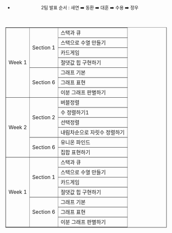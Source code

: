 <div align="center">

- 2팀 발표 순서 : 새연 ➡️ 동환 ➡️ 대훈 ➡️ 수용 ➡️ 정우

<br>

<table align="center;" border="1;" width="60%">

<tr>
<td rowspan="7">Week 1</td>
<td rowspan="4">Section 1</td>
<td>스택과 큐</td>
</tr>
<tr>
<td>스택으로 수열 만들기</td>
</tr>
<tr>
<td>카드게임</td>
</tr>
<tr>
<td> 절댓값 힙 구현하기</td>
</tr>
<tr>
<td rowspan="3">Section 6</td>
<td> 그래프 기본</td>
</tr>
<td>그래프 표현</td>
</tr>
<tr>
<td>이분 그래프 판별하기</td>
</tr>


<tr>
<td rowspan="6">Week 2</td>
<td rowspan="4">Section 2</td>
<td>버블정렬</td>
</tr>
<tr>
<td>수 정렬하기1</td>
</tr>
<tr>
<td>선택정렬</td>
</tr>
<tr>
<td> 내림차순으로 자릿수 정렬하기</td>
</tr>
<tr>
<td rowspan="2">Section 6</td>
<td> 유니온 파인드</td>
</tr>
<td> 집합 표현하기</td>
</tr>

<tr>
<td rowspan="7">Week 1</td>
<td rowspan="4">Section 1</td>
<td>스택과 큐</td>
</tr>
<tr>
<td>스택으로 수열 만들기</td>
</tr>
<tr>
<td>카드게임</td>
</tr>
<tr>
<td> 절댓값 힙 구현하기</td>
</tr>
<tr>
<td rowspan="3">Section 6</td>
<td> 그래프 기본</td>
</tr>
<td>그래프 표현</td>
</tr>
<tr>
<td>이분 그래프 판별하기</td>
</tr>

</table>
</div>